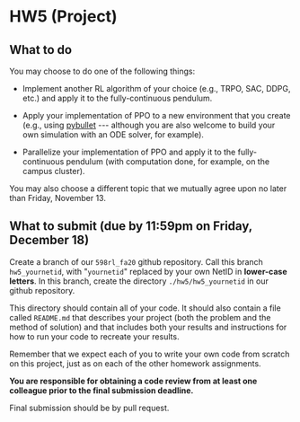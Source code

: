 # HW5 (Project)

## What to do

You may choose to do one of the following things:

* Implement another RL algorithm of your choice (e.g., TRPO, SAC, DDPG, etc.) and apply it to the fully-continuous pendulum.

* Apply your implementation of PPO to a new environment that you create (e.g., using [pybullet](https://pybullet.org/) --- although you are also welcome to build your own simulation with an ODE solver, for example).

* Parallelize your implementation of PPO and apply it to the fully-continuous pendulum (with computation done, for example, on the campus cluster).

You may also choose a different topic that we mutually agree upon no later than Friday, November 13.


## What to submit (due by 11:59pm on Friday, December 18)

Create a branch of our `598rl_fa20` github repository. Call this branch `hw5_yournetid`, with "`yournetid`" replaced by your own NetID in **lower-case letters**. In this branch, create the directory `./hw5/hw5_yournetid` in our github repository.

This directory should contain all of your code. It should also contain a file called `README.md` that describes your project (both the problem and the method of solution) and that includes both your results and instructions for how to run your code to recreate your results.

Remember that we expect each of you to write your own code from scratch on this project, just as on each of the other homework assignments.

**You are responsible for obtaining a code review from at least one colleague prior to the final submission deadline.**

Final submission should be by pull request.

